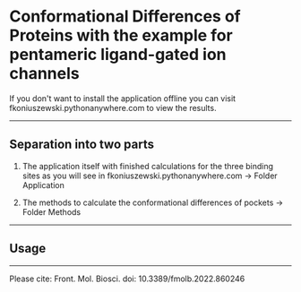# Conformational Differences of Proteins with the example for pentameric ligand-gated ion channels

If you don't want to install the application offline you can visit fkoniuszewski.pythonanywhere.com to view the results.

***

## Separation into two parts

1) The application itself with finished calculations for the three binding sites as you will see in fkoniuszewski.pythonanywhere.com
    -> Folder Application

2) The methods to calculate the conformational differences of pockets
    -> Folder Methods
***

## Usage


***

Please cite:  Front. Mol. Biosci. doi: 10.3389/fmolb.2022.860246
